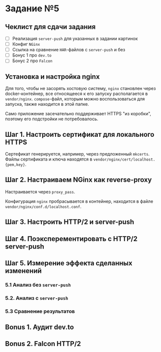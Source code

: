 # Задание №5

## Чеклист для сдачи задания

- [ ] Реализация `server-push` для указанных в задании картинок
- [ ] Конфиг `NGinx`
- [ ] Ссылка на сравнение `HAR`-файлов с `server-push` и без
- [ ] Бонус 1 про `dev.to`
- [ ] Бонус 2 про `Falcon`

## Установка и настройка nginx

Для того, чтобы не засорять хостовую систему, `nginx` становлен через
docker-контейнер, все относящееся к его запуску располагается в
`vendor/nginx`. `compose`-файл, которым можно воспользоваться для
запуска, также находится в этой папке.

Само приложение засечательно поддерживает HTTPS "из коробки",
поэтому его подстройки не потребовалось.

## Шаг 1. Настроить сертификат для локального HTTPS

Сертефикат генерируется, например, через предложенный `mkcerts`.
Файлы сертификата и ключа находятся в
`vendor/nginx/cert/localhost.{pem,key}`.

## Шаг 2. Настраиваем NGinx как reverse-proxy

Настраивается через `proxy_pass`.

Конфигурация `nginx` пробрасывается в контейнер, находится в файле
`vendor/nginx/conf.d/localhost.conf`.

## Шаг 3. Настроить HTTP/2 и server-push

## Шаг 4. Поэксперементировать с HTTP/2 server-push

## Шаг 5. Измерение эффекта сделанных изменений

### 5.1 Анализ без `server-push`

### 5.2. Анализ с `server-push`

### 5.3 Сравнение результатов

## Bonus 1. Аудит dev.to

## Bonus 2. Falcon HTTP/2
